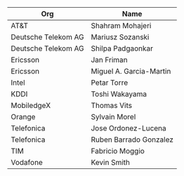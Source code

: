 | Org                    | Name                                                |
| -----------------------| ----------------------------------------------------|
| AT&T | Shahram Mohajeri|
| Deutsche Telekom AG | Mariusz Sozanski |
| Deutsche Telekom AG | Shilpa Padgaonkar |
| Ericsson | Jan Friman |
| Ericsson | Miguel A. Garcia-Martin |
| Intel | Petar Torre |
| KDDI | Toshi Wakayama |
| MobiledgeX | Thomas Vits |
| Orange | Sylvain Morel|
| Telefonica | Jose Ordonez-Lucena |
| Telefonica | Ruben Barrado Gonzalez |
| TIM | Fabricio Moggio|
| Vodafone | Kevin Smith|
